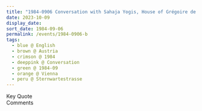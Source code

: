 ```yaml
---
title: "1984-0906 Conversation with Sahaja Yogis, House of Grégoire de Kalbermatten, Sternwartestrasse 62, Vienna, Austria"
date: 2023-10-09
display_date: 
sort_date: 1984-09-06
permalink: /events/1984-0906-b
tags:
  - blue @ English
  - brown @ Austria
  - crimson @ 1984
  - deeppink @ Conversation
  - green @ 1984-09
  - orange @ Vienna
  - peru @ Sternwartestrasse
---
```


<wave-list>
  <list-title color="green" width="75">Key Quote</list-title>
  <list-item color="BlanchedAlmond"  width="200"></list-item>
  <list-item color="Lavender"></list-item>
  <list-item color="BlanchedAlmond"></list-item>
</wave-list>

<br>

<wave-list>
  <list-title color="green" width="75">Comments</list-title>
  <list-item color="BlanchedAlmond"  width="200"></list-item>
  <list-item color="Lavender"></list-item>
  <list-item color="BlanchedAlmond"></list-item>
</wave-list>